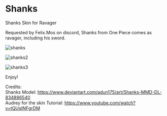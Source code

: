 # Shanks
Shanks Skin for Ravager

Requested by Felix.Mos on discord, Shanks from One Piece comes as ravager, including his sword.

![shanks](https://github.com/dannyduartemgs/Shanks/assets/165226477/83d40217-2738-4d88-b17b-09527d664fdb)

![shanks2](https://github.com/dannyduartemgs/Shanks/assets/165226477/51fd5441-9ff8-4856-a068-624f38144aab)

![shanks3](https://github.com/dannyduartemgs/Shanks/assets/165226477/0d4ea2ba-25a9-4c1a-a506-5319272e9b4f)

Enjoy!

Credits: <br />
Shanks Model: https://www.deviantart.com/adun175/art/Shanks-MMD-DL-834886540 <br />
Audrey for the skin Tutorial: https://www.youtube.com/watch?v=tQUqlNFgrDM <br />
